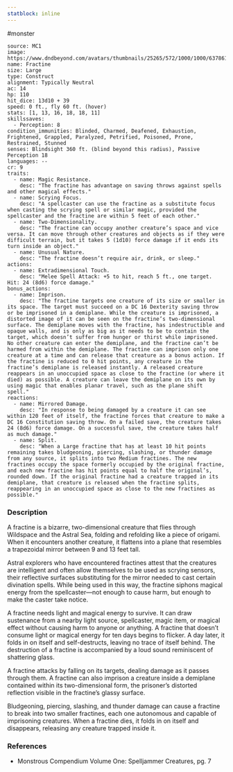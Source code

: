 ```yaml
---
statblock: inline
---
```

 #monster 

```statblock
source: MC1
image: https://www.dndbeyond.com/avatars/thumbnails/25265/572/1000/1000/637861450545952412.jpeg
name: Fractine
size: Large
type: Construct
alignment: Typically Neutral
ac: 14
hp: 110
hit_dice: 13d10 + 39
speed: 0 ft., fly 60 ft. (hover)
stats: [1, 13, 16, 18, 18, 11]
skillssaves:
  - Perception: 8
condition_immunities: Blinded, Charmed, Deafened, Exhaustion, Frightened, Grappled, Paralyzed, Petrified, Poisoned, Prone, Restrained, Stunned
senses: Blindsight 360 ft. (blind beyond this radius), Passive Perception 18
languages: --
cr: 9
traits:
  - name: Magic Resistance.
    desc: "The fractine has advantage on saving throws against spells and other magical effects."
  - name: Scrying Focus.
    desc: "A spellcaster can use the fractine as a substitute focus when casting the scrying spell or similar magic, provided the spellcaster and the fractine are within 5 feet of each other."
  - name: Two-Dimensionality.
    desc: "The fractine can occupy another creature’s space and vice versa. It can move through other creatures and objects as if they were difficult terrain, but it takes 5 (1d10) force damage if it ends its turn inside an object."
  - name: Unusual Nature.
    desc: "The fractine doesn’t require air, drink, or sleep."
actions:
  - name: Extradimensional Touch.
    desc: "Melee Spell Attack: +5 to hit, reach 5 ft., one target. Hit: 24 (8d6) force damage."
bonus_actions:
  - name: Imprison.
    desc: "The fractine targets one creature of its size or smaller in its space. The target must succeed on a DC 16 Dexterity saving throw or be imprisoned in a demiplane. While the creature is imprisoned, a distorted image of it can be seen on the fractine’s two-dimensional surface. The demiplane moves with the fractine, has indestructible and opaque walls, and is only as big as it needs to be to contain the target, which doesn’t suffer from hunger or thirst while imprisoned. No other creature can enter the demiplane, and the fractine can’t be harmed from within the demiplane. The fractine can imprison only one creature at a time and can release that creature as a bonus action. If the fractine is reduced to 0 hit points, any creature in the fractine’s demiplane is released instantly. A released creature reappears in an unoccupied space as close to the fractine (or where it died) as possible. A creature can leave the demiplane on its own by using magic that enables planar travel, such as the plane shift spell."
reactions:
  - name: Mirrored Damage.
    desc: "In response to being damaged by a creature it can see within 120 feet of itself, the fractine forces that creature to make a DC 16 Constitution saving throw. On a failed save, the creature takes 24 (8d6) force damage. On a successful save, the creature takes half as much damage."
  - name: Split.
    desc: "When a Large fractine that has at least 10 hit points remaining takes bludgeoning, piercing, slashing, or thunder damage from any source, it splits into two Medium fractines. The new fractines occupy the space formerly occupied by the original fractine, and each new fractine has hit points equal to half the original’s, rounded down. If the original fractine had a creature trapped in its demiplane, that creature is released when the fractine splits, reappearing in an unoccupied space as close to the new fractines as possible."
```

### Description

A fractine is a bizarre, two-dimensional creature that flies through Wildspace and the Astral Sea, folding and refolding like a piece of origami. When it encounters another creature, it flattens into a plane that resembles a trapezoidal mirror between 9 and 13 feet tall.

Astral explorers who have encountered fractines attest that the creatures are intelligent and often allow themselves to be used as scrying sensors, their reflective surfaces substituting for the mirror needed to cast certain divination spells. While being used in this way, the fractine siphons magical energy from the spellcaster—not enough to cause harm, but enough to make the caster take notice.

A fractine needs light and magical energy to survive. It can draw sustenance from a nearby light source, spellcaster, magic item, or magical effect without causing harm to anyone or anything. A fractine that doesn’t consume light or magical energy for ten days begins to flicker. A day later, it folds in on itself and self-destructs, leaving no trace of itself behind. The destruction of a fractine is accompanied by a loud sound reminiscent of shattering glass.

A fractine attacks by falling on its targets, dealing damage as it passes through them. A fractine can also imprison a creature inside a demiplane contained within its two-dimensional form, the prisoner’s distorted reflection visible in the fractine’s glassy surface.

Bludgeoning, piercing, slashing, and thunder damage can cause a fractine to break into two smaller fractines, each one autonomous and capable of imprisoning creatures. When a fractine dies, it folds in on itself and disappears, releasing any creature trapped inside it.

### References

* Monstrous Compendium Volume One: Spelljammer Creatures, pg. 7
